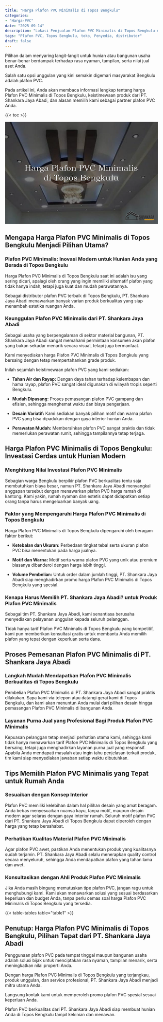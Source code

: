 ```yaml
---
title: "Harga Plafon PVC Minimalis di Topos Bengkulu"
categories: 
- "Harga-PVC"
date: "2025-09-14"
description: "Lokasi Penjualan Plafon PVC Minimalis di Topos Bengkulu untuk rumah, office, serta ritel. Material unggulan, variasi motif, warna modern, beserta servis pemasangan oleh tim ahli serta kepastian resmi!|Servis distribusi Plafon PVC Minimalis di Topos Bengkulu untuk kebutuhan rumah, kantor, maupun ritel, dengan panel terbaik dan pemasangan oleh teknisi ahli serta jaminan resmi.|Pilihan Plafon PVC Minimalis di Topos Bengkulu yang andal untuk tempat tinggal, kantor, serta gerai, bersama produk terbaik dan penempatan ditangani oleh teknisi berpengalaman serta garansi resmi.|Penjualan Plafon PVC Minimalis di Topos Bengkulu untuk tempat tinggal, kantor, dan ritel, beserta panel unggulan dan pemasangan oleh teknisi berpengalaman, dilengkapi beserta garansi resmi.}"
tags: "Plafon PVC, Topos Bengkulu, toko, Penyedia, distributor"
draft: false
---
```


Pilihan dalam menyaring langit-langit untuk hunian atau bangunan usaha benar-benar berdampak terhadap rasa nyaman, tampilan, serta nilai jual aset Anda.

Salah satu opsi unggulan yang kini semakin digemari masyarakat Bengkulu adalah plafon PVC.

Pada artikel ini, Anda akan membaca informasi lengkap tentang harga Plafon PVC Minimalis di Topos Bengkulu, keistimewaan produk dari PT. Shankara Jaya Abadi, dan alasan memilih kami sebagai partner plafon PVC Anda.

{{< toc >}}

![Harga Plafon PVC Minimalis di Topos Bengkulu](/images/Harga-PVC/Harga-Plafon-PVC-Minimalis-di-Topos-Bengkulu.png)


## Mengapa Harga Plafon PVC Minimalis di Topos Bengkulu Menjadi Pilihan Utama?

### Plafon PVC Minimalis: Inovasi Modern untuk Hunian Anda yang Berada di Topos Bengkulu

Harga Plafon PVC Minimalis di Topos Bengkulu saat ini adalah isu yang sering dicari, apalagi oleh orang yang ingin memiliki alternatif plafon yang tidak hanya indah, tetapi juga kuat dan mudah perawatannya.

Sebagai distributor plafon PVC terbaik di Topos Bengkulu, PT. Shankara Jaya Abadi menawarkan banyak varian produk berkualitas yang siap menambah estetika ruangan Anda.

### Keunggulan Plafon PVC Minimalis dari PT. Shankara Jaya Abadi

Sebagai usaha yang berpengalaman di sektor material bangunan, PT. Shankara Jaya Abadi sangat memahami permintaan konsumen akan plafon yang bukan sekadar menarik secara visual, tetapi juga bermanfaat.

Kami menyediakan harga Plafon PVC Minimalis di Topos Bengkulu yang bersaing dengan tetap mempertahankan grade produk.

Inilah sejumlah keistimewaan plafon PVC yang kami sediakan:

- **Tahan Air dan Rayap:** Dengan daya tahan terhadap kelembapan dan hama rayap, plafon PVC sangat ideal digunakan di wilayah tropis seperti Bengkulu.

- **Mudah Dipasang:** Proses pemasangan plafon PVC gampang dan efisien, sehingga menghemat waktu dan biaya pengerjaan.

- **Desain Variatif:** Kami sediakan banyak pilihan motif dan warna plafon PVC yang bisa dipadukan dengan gaya interior hunian Anda.

- **Perawatan Mudah:** Membersihkan plafon PVC sangat praktis dan tidak memerlukan perawatan rumit, sehingga tampilannya tetap terjaga.

## Harga Plafon PVC Minimalis di Topos Bengkulu: Investasi Cerdas untuk Hunian Modern

### Menghitung Nilai Investasi Plafon PVC Minimalis

Sebagian warga Bengkulu berpikir plafon PVC berkualitas tentu saja membutuhkan biaya besar, namun PT. Shankara Jaya Abadi menyangkal anggapan tersebut dengan menawarkan plafon PVC harga ramah di kantong. Kami yakin, rumah nyaman dan estetis dapat didapatkan setiap orang tanpa harus mengeluarkan banyak uang.

### Faktor yang Mempengaruhi Harga Plafon PVC Minimalis di Topos Bengkulu

Harga Plafon PVC Minimalis di Topos Bengkulu dipengaruhi oleh beragam faktor berikut:

- **Ketebalan dan Ukuran:** Perbedaan tingkat tebal serta ukuran plafon PVC bisa menentukan pada harga jualnya.

- **Motif dan Warna:** Motif serta warna plafon PVC yang unik atau premium biasanya dibanderol dengan harga lebih tinggi.

- **Volume Pembelian:** Untuk order dalam jumlah tinggi, PT. Shankara Jaya Abadi siap menghadirkan promo harga Plafon PVC Minimalis di Topos Bengkulu yang spesial.

### Kenapa Harus Memilih PT. Shankara Jaya Abadi? untuk Produk Plafon PVC Minimalis

Sebagai tim PT. Shankara Jaya Abadi, kami senantiasa berusaha menyediakan pelayanan unggulan kepada seluruh pelanggan.

Tidak hanya tarif Plafon PVC Minimalis di Topos Bengkulu yang kompetitif, kami pun memberikan konsultasi gratis untuk membantu Anda memilih plafon yang tepat dengan keperluan serta dana.

## Proses Pemesanan Plafon PVC Minimalis di PT. Shankara Jaya Abadi

### Langkah Mudah Mendapatkan Plafon PVC Minimalis Berkualitas di Topos Bengkulu

Pembelian Plafon PVC Minimalis di PT. Shankara Jaya Abadi sangat praktis dilakukan. Sapa kami via telepon atau datangi gerai kami di Topos Bengkulu, dan kami akan menuntun Anda mulai dari pilihan desain hingga pemasangan Plafon PVC Minimalis di bangunan Anda.

### Layanan Purna Jual yang Profesional Bagi Produk Plafon PVC Minimalis

Kepuasan pelanggan tetap menjadi perhatian utama kami, sehingga kami tidak hanya menawarkan tarif Plafon PVC Minimalis di Topos Bengkulu yang bersaing, tetapi juga menghadirkan layanan purna jual yang responsif. Apabila Anda mendapati masalah atau ingin tahu penjelasan terkait produk, tim kami siap menyediakan jawaban setiap waktu dibutuhkan.

## Tips Memilih Plafon PVC Minimalis yang Tepat untuk Rumah Anda

### Sesuaikan dengan Konsep Interior

Plafon PVC memiliki kelebihan dalam hal pilihan desain yang amat beragam. Anda bebas menyesuaikan nuansa kayu, tanpa motif, maupun desain modern agar selaras dengan gaya interior rumah. Seluruh motif plafon PVC dari PT. Shankara Jaya Abadi di Topos Bengkulu dapat diperoleh dengan harga yang tetap bersahabat.

### Perhatikan Kualitas Material Plafon PVC Minimalis

Agar plafon PVC awet, pastikan Anda menentukan produk yang kualitasnya sudah terjamin. PT. Shankara Jaya Abadi selalu menerapkan quality control secara menyeluruh, sehingga Anda mendapatkan plafon yang tahan lama dan awet.

### Konsultasikan dengan Ahli Produk Plafon PVC Minimalis

Jika Anda masih bingung memutuskan tipe plafon PVC, jangan ragu untuk menghubungi kami. Kami akan menawarkan solusi yang sesuai berdasarkan keperluan dan budget Anda, tanpa perlu cemas soal harga Plafon PVC Minimalis di Topos Bengkulu yang tersedia.

{{< table-tables table="table1" >}}

## Penutup: Harga Plafon PVC Minimalis di Topos Bengkulu, Pilihan Tepat dari PT. Shankara Jaya Abadi

Penggunaan plafon PVC pada tempat tinggal maupun bangunan usaha adalah solusi bijak untuk menciptakan rasa nyaman, tampilan menarik, serta meningkatkan nilai properti Anda.

Dengan harga Plafon PVC Minimalis di Topos Bengkulu yang terjangkau, produk unggulan, dan service profesional, PT. Shankara Jaya Abadi menjadi mitra utama Anda.

Langsung kontak kami untuk memperoleh promo plafon PVC spesial sesuai keperluan Anda.

Plafon PVC berkualitas dari PT. Shankara Jaya Abadi siap membuat hunian Anda di Topos Bengkulu tampil kekinian dan menawan.